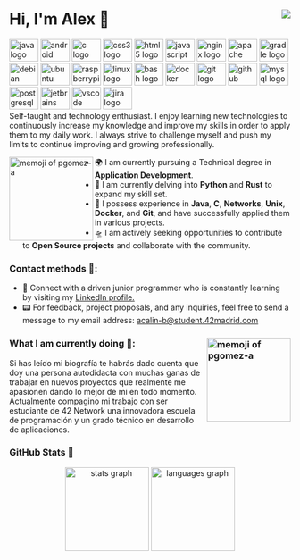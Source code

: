Hi, I'm Alex 👋 <img align="right" src="https://visitor-badge.laobi.icu/badge?page_id=alexeses.alexeses&right_color=forestgreen&left_text=Viewers"/>
==============================
<div align="left">
  <img src="https://cdn.jsdelivr.net/gh/devicons/devicon/icons/java/java-original.svg" height="40" width="52" alt="java logo"  />
  <img src="https://cdn.jsdelivr.net/gh/devicons/devicon/icons/android/android-original.svg" height="40" width="52" alt="android logo"  />
  <img src="https://cdn.jsdelivr.net/gh/devicons/devicon/icons/c/c-original.svg" height="40" width="52" alt="c logo"  />
  <img src="https://cdn.jsdelivr.net/gh/devicons/devicon/icons/css3/css3-original.svg" height="40" width="52" alt="css3 logo"  />
  <img src="https://cdn.jsdelivr.net/gh/devicons/devicon/icons/html5/html5-original.svg" height="40" width="52" alt="html5 logo"  />
  <img src="https://cdn.jsdelivr.net/gh/devicons/devicon/icons/javascript/javascript-original.svg" height="40" width="52" alt="javascript logo"  />
  <img src="https://cdn.jsdelivr.net/gh/devicons/devicon/icons/nginx/nginx-original.svg" height="40" width="52" alt="nginx logo"  />
  <img src="https://cdn.jsdelivr.net/gh/devicons/devicon/icons/apache/apache-original.svg" height="40" width="52" alt="apache logo"  />
  <img src="https://cdn.jsdelivr.net/gh/devicons/devicon/icons/gradle/gradle-plain.svg" height="40" width="52" alt="gradle logo"  />
  <img src="https://cdn.jsdelivr.net/gh/devicons/devicon/icons/debian/debian-original.svg" height="40" width="52" alt="debian logo"  />
  <img src="https://cdn.jsdelivr.net/gh/devicons/devicon/icons/ubuntu/ubuntu-plain.svg" height="40" width="52" alt="ubuntu logo"  />
  <img src="https://cdn.jsdelivr.net/gh/devicons/devicon/icons/raspberrypi/raspberrypi-original.svg" height="40" width="52" alt="raspberrypi logo"  />
  <img src="https://cdn.jsdelivr.net/gh/devicons/devicon/icons/linux/linux-original.svg" height="40" width="52" alt="linux logo"  />
  <img src="https://cdn.jsdelivr.net/gh/devicons/devicon/icons/bash/bash-original.svg" height="40" width="52" alt="bash logo"  />
  <img src="https://cdn.jsdelivr.net/gh/devicons/devicon/icons/docker/docker-original.svg" height="40" width="52" alt="docker logo"  />
  <img src="https://cdn.jsdelivr.net/gh/devicons/devicon/icons/git/git-original.svg" height="40" width="52" alt="git logo"  />
  <img src="https://cdn.jsdelivr.net/gh/devicons/devicon/icons/github/github-original.svg" height="40" width="52" alt="github logo"  />
  <img src="https://cdn.jsdelivr.net/gh/devicons/devicon/icons/mysql/mysql-original.svg" height="40" width="52" alt="mysql logo"  />
  <img src="https://cdn.jsdelivr.net/gh/devicons/devicon/icons/postgresql/postgresql-original.svg" height="40" width="52" alt="postgresql logo"  />
  <img src="https://cdn.jsdelivr.net/gh/devicons/devicon/icons/jetbrains/jetbrains-original.svg" height="40" width="52" alt="jetbrains logo"  />
  <img src="https://cdn.jsdelivr.net/gh/devicons/devicon/icons/vscode/vscode-original.svg" height="40" width="52" alt="vscode logo"  />
  <img src="https://cdn.jsdelivr.net/gh/devicons/devicon/icons/jira/jira-original.svg" height="40" width="52" alt="jira logo"  />
</div>
Self-taught and technology enthusiast. I enjoy learning new technologies to continuously increase my knowledge and improve my skills in order to apply them to my daily work. I always strive to challenge myself and push my limits to continue improving and growing professionally.

<a><img width="150" alt="memoji of pgomez-a" align= "left" src="https://user-images.githubusercontent.com/46347629/227374546-2f8d8e42-2a7a-4ae7-a082-f9a05be47168.png"></a>

- 🌍 I am currently pursuing a Technical degree in **Application Development**.
- 🔭 I am currently delving into **Python** and **Rust** to expand my skill set.
- 👾 I possess experience in **Java**, **C**, **Networks**, **Unix**, **Docker**, and **Git**, and have successfully applied them in various projects.
- 🛸 I am actively seeking opportunities to contribute to **Open Source projects** and collaborate with the community.

### Contact methods 🤯:
- 🧠 Connect with a driven junior programmer who is constantly learning by visiting my <a href="https://www.linkedin.com/in/alexghc/">LinkedIn profile.</a>
- 📟 For feedback, project proposals, and any inquiries, feel free to send a message to my email address: <acalin-b@student.42madrid.com>

### What I am currently doing 🥸: <img width="150" alt="memoji of pgomez-a" align = "right" src="https://user-images.githubusercontent.com/46347629/227481270-fb274901-ad0a-4dd6-a006-e04f3c752292.png">
Si has leído mi biografía te habrás dado cuenta que doy una persona autodidacta con muchas ganas de trabajar en nuevos proyectos que realmente me apasionen dando lo mejor de mi en todo momento. Actualmente compagino mi trabajo con ser estudiante de 42 Network una innovadora escuela de programación y un grado técnico en desarrollo de aplicaciones.

### GitHub Stats 🤩
<div align="center">
  <img src="https://github-readme-stats.vercel.app/api?username=alexeses&hide_title=false&hide_rank=false&show_icons=true&include_all_commits=true&count_private=true&disable_animations=false&theme=dark&locale=en&hide_border=true&custom_title=GitHub Stats" height="150" alt="stats graph"  />
  <img src="https://github-readme-stats.vercel.app/api/top-langs?username=alexeses&locale=en&hide_title=false&layout=compact&card_width=320&langs_count=6&theme=dark&hide_border=true" height="150" alt="languages graph"  />
</div>

